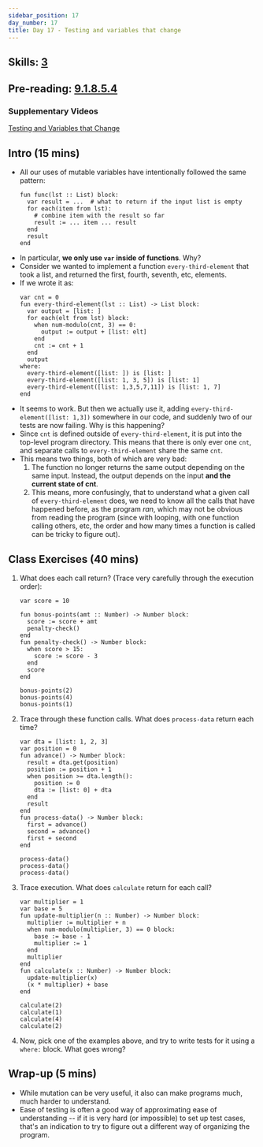```yaml
---
sidebar_position: 17
day_number: 17
title: Day 17 - Testing and variables that change
---
```


## Skills: [3](</skills/#(3)>)

## Pre-reading: [9.1.8.5.4](<%7B%7BDCIC_DOMAIN%7D%7D/intro-python.html#(part._.Testing_and_variables_that_can_change)>)

### Supplementary Videos

[Testing and Variables that Change](https://northeastern.hosted.panopto.com/Panopto/Pages/Viewer.aspx?id=f381ed47-632d-46e7-ab56-b35b01782146)

## Intro (15 mins)

- All our uses of mutable variables have intentionally followed the same pattern:
  ```pyret
  fun func(lst :: List) block:
    var result = ...  # what to return if the input list is empty
    for each(item from lst):
      # combine item with the result so far
      result := ... item ... result
    end
    result
  end
  ```
- In particular, **we only use `var` inside of functions**. Why?
- Consider we wanted to implement a function `every-third-element` that took a
  list, and returned the first, fourth, seventh, etc, elements.
- If we wrote it as:
  ```pyret
  var cnt = 0
  fun every-third-element(lst :: List) -> List block:
    var output = [list: ]
    for each(elt from lst) block:
      when num-modulo(cnt, 3) == 0:
        output := output + [list: elt]
      end
      cnt := cnt + 1
    end
    output
  where:
    every-third-element([list: ]) is [list: ]
    every-third-element([list: 1, 3, 5]) is [list: 1]
    every-third-element([list: 1,3,5,7,11]) is [list: 1, 7]
  end
  ```
- It seems to work. But then we actually use it, adding
  `every-third-element([list: 1,3])` somewhere in our code, and suddenly two of
  our tests are now failing. Why is this happening?
- Since `cnt` is defined outside of `every-third-element`, it is put into the
  top-level program directory. This means that there is only ever one `cnt`,
  and separate calls to `every-third-element` share the same `cnt`.
- This means two things, both of which are very bad:
  1. The function no longer returns the same output depending on the same input.
     Instead, the output depends on the input **and the current state of cnt**.
  2. This means, more confusingly, that to understand what a given call of
     `every-third-element` does, we need to know all the calls that have
     happened before, as the program _ran_, which may not be obvious from
     reading the program (since with looping, with one function calling others,
     etc, the order and how many times a function is called can be tricky to
     figure out).

## Class Exercises (40 mins)

1. What does each call return? (Trace very carefully through the execution order):
    ```pyret
    var score = 10

    fun bonus-points(amt :: Number) -> Number block:
      score := score + amt
      penalty-check()
    end
    fun penalty-check() -> Number block:
      when score > 15:
        score := score - 3
      end
      score
    end

    bonus-points(2)
    bonus-points(4) 
    bonus-points(1)
    ```
1. Trace through these function calls. What does `process-data` return each time?

    ```pyret
    var dta = [list: 1, 2, 3]
    var position = 0
    fun advance() -> Number block:
      result = dta.get(position)
      position := position + 1
      when position >= dta.length():
        position := 0
        dta := [list: 0] + dta
      end
      result
    end
    fun process-data() -> Number block:
      first = advance()
      second = advance()
      first + second
    end

    process-data()
    process-data()
    process-data()
    ```

1. Trace execution. What does `calculate` return for each call?

    ```pyret
    var multiplier = 1
    var base = 5
    fun update-multiplier(n :: Number) -> Number block:
      multiplier := multiplier + n
      when num-modulo(multiplier, 3) == 0 block:
        base := base - 1
        multiplier := 1
      end
      multiplier
    end
    fun calculate(x :: Number) -> Number block:
      update-multiplier(x)
      (x * multiplier) + base
    end

    calculate(2)
    calculate(1)
    calculate(4)
    calculate(2)
    ```

1. Now, pick one of the examples above, and try to write tests for it using a `where:` block. What goes wrong?

## Wrap-up (5 mins)

- While mutation can be very useful, it also can make programs much, much harder to understand.
- Ease of testing is often a good way of approximating ease of understanding -- if it is very hard (or impossible) to set up test cases, that's an indication to try to figure out a different way of organizing the program.
